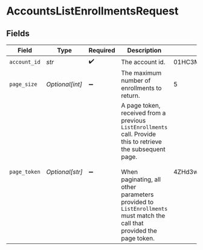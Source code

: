 # AccountsListEnrollmentsRequest


## Fields

| Field                                                                                                                                                                                                                                | Type                                                                                                                                                                                                                                 | Required                                                                                                                                                                                                                             | Description                                                                                                                                                                                                                          | Example                                                                                                                                                                                                                              |
| ------------------------------------------------------------------------------------------------------------------------------------------------------------------------------------------------------------------------------------ | ------------------------------------------------------------------------------------------------------------------------------------------------------------------------------------------------------------------------------------ | ------------------------------------------------------------------------------------------------------------------------------------------------------------------------------------------------------------------------------------ | ------------------------------------------------------------------------------------------------------------------------------------------------------------------------------------------------------------------------------------ | ------------------------------------------------------------------------------------------------------------------------------------------------------------------------------------------------------------------------------------ |
| `account_id`                                                                                                                                                                                                                         | *str*                                                                                                                                                                                                                                | :heavy_check_mark:                                                                                                                                                                                                                   | The account id.                                                                                                                                                                                                                      | 01HC3MAQ4DR9QN1V8MJ4CN1HMK                                                                                                                                                                                                           |
| `page_size`                                                                                                                                                                                                                          | *Optional[int]*                                                                                                                                                                                                                      | :heavy_minus_sign:                                                                                                                                                                                                                   | The maximum number of enrollments to return.                                                                                                                                                                                         | 5                                                                                                                                                                                                                                    |
| `page_token`                                                                                                                                                                                                                         | *Optional[str]*                                                                                                                                                                                                                      | :heavy_minus_sign:                                                                                                                                                                                                                   | A page token, received from a previous `ListEnrollments` call. Provide this to retrieve the subsequent page.<br/><br/> When paginating, all other parameters provided to `ListEnrollments` must match the call that provided the page token. | 4ZHd3wAaMD1IQ0ZKS2BKV0FSRVdLW4VLWkY1R1B3MU4                                                                                                                                                                                          |
